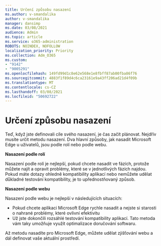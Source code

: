 ```yaml
---
title: Určení způsobu nasazení
ms.author: v-smandalika
author: v-smandalika
manager: dansimp
ms.date: 03/08/2021
audience: Admin
ms.topic: article
ms.service: o365-administration
ROBOTS: NOINDEX, NOFOLLOW
localization_priority: Priority
ms.collection: Adm_O365
ms.custom:
- "9142"
- "9005291"
ms.openlocfilehash: 149fd99d1c8e62e568e1e8fbff87ab00fba86f76
ms.sourcegitcommit: 4883f1f89d4c6ca23161e9a43ff206ad21d4f09b
ms.translationtype: MT
ms.contentlocale: cs-CZ
ms.lasthandoff: 03/08/2021
ms.locfileid: "50692722"
---
```

# <a name="determine-your-deployment-method"></a>Určení způsobu nasazení

Teď, když jste definovali cíle svého nasazení, je čas začít plánovat. Nejdřív musíte určit metodu nasazení. Dva hlavní způsoby, jak nasadit Microsoft Edge u uživatelů, jsou podle rolí nebo podle webu.

**Nasazení podle rolí**

Nasazení podle rolí je nejlepší, pokud chcete nasadit ve fázích, protože můžete najít a opravit problémy, které se v jednotlivých fázích najdou. Pokud máte dotazy ohledně kompatibility aplikací nebo nemůžete udělat důkladné testování kompatibility, je to upřednostňovaný způsob.

**Nasazení podle webu**

Nasazení podle webu je nejlepší v následujících situacích:
- Pokud chcete aplikaci Microsoft Edge rychle nasadit a nejste si starosti o nahrané problémy, které ovlivní efektivitu
- Už jste dokončili rozsáhlé testování kompatibility aplikací. Tato metoda vám taky umožňuje využít optimalizace doručování softwaru.

Až metodu nasadíte pro Microsoft Edge, můžete udělat zjišťování webu a dál definovat vaše aktuální prostředí.
